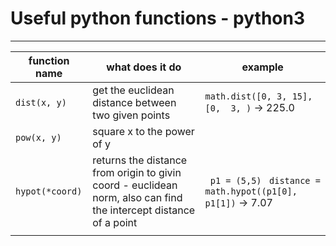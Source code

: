 # Useful python functions - python3
-----


| function name | what does it do | example
| ------ | ------ | ------
| `dist(x, y)` | get the euclidean distance between two given points |  ```math.dist([0, 3, 15], [0,  3, )``` -> 225.0
| `pow(x, y)` | square x to the power of y | 
| `hypot(*coord)` | returns the distance from origin to givin coord - euclidean norm, also can find the intercept distance of a point | ``` p1 = (5,5)``` ``` distance = math.hypot((p1[0], p1[1])``` -> 7.07  
|  |  | 